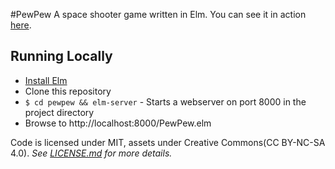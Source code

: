 #PewPew
A space shooter game written in Elm. You can see it in action [here](http://fireflylogic.com/404).

## Running Locally
* [Install Elm](https://github.com/elm-lang/elm-platform/blob/master/README.md#elm-platform)
* Clone this repository
* ```$ cd pewpew && elm-server``` - Starts a webserver on port 8000 in the project directory
* Browse to http://localhost:8000/PewPew.elm

Code is licensed under MIT, assets under Creative Commons(CC BY-NC-SA 4.0). _See [LICENSE.md](LICENSE.md) for more details._
